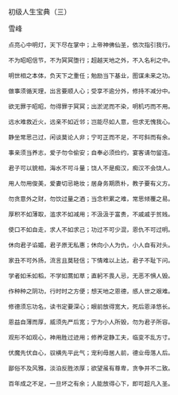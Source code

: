 初级人生宝典（三）

雪峰


    点亮心中明灯，天下尽在掌中；上帝神佛仙圣，依次指引我行。

    不为昭昭信节，不为冥冥堕行；超越天地之外，不入名利之中。

    明世相之本体，负天下之重任；勉励当下基业，图谋未来之功。

    做事须循天理，出言要顺人心；受享不逾分外，修持不减分中。

    欲无罪于昭昭，勿得罪于冥冥；出淤泥而不染，明机巧而不用。

    远水难救近火，远亲不如近邻；岂能尽如人意，但求无愧我心。

    静坐常思己过，闲谈莫论人非；宁可正而不足，不可斜而有余。

    事亲须当养志，爱子勿令偷安；自奉必须俭约，宴客请勿留连。

    君子可以貌相，海水不可斗量；饶人不是痴汉，痴汉不会饶人。

    用人勿用俊美，爱妻切忌艳妆；居身务期质朴，教子要有义方。

    勿贪意外之财，勿饮过量之酒；当念积累之难，常思倾覆之易。

    厚积不如薄取，滥求不如减用；不汲汲于富贵，不戚戚于贫贱。

    使口不如自走，求人不如求己；功过不可少混，恩仇不可过明。

    休向君子谄媚，君子原无私惠；休向小人为仇，小人自有对头。

    家丑不可外扬，流言且莫轻信；下情难以上达，君子不耻下问。

    学者如禾如稻，不学如蒿如草；直躬不畏人忌，无恶不惧人毁。

    作种种之阴功，行时时之方便；想天地之恩德，感人世之艰难。

    修德须忘功名，读书定要深心；眼前放得宽大，死后恩泽悠长。

    恩益自薄而厚，威须先严后宽；宁为小人所毁，勿为君子所容。

    观形不如观心，神用胜过迹用；修养定静工夫，临变不乱方寸。

    伏魔先伏自心，驭横先平此气；宠利毋居人前，德业毋落人后。

    鄙俗不及风雅，淡泊反胜浓厚；欲望虽有尊卑，贪争并不二致。

    百年成之不足，一旦坏之有余；人能放得心下，即可超凡入圣。



